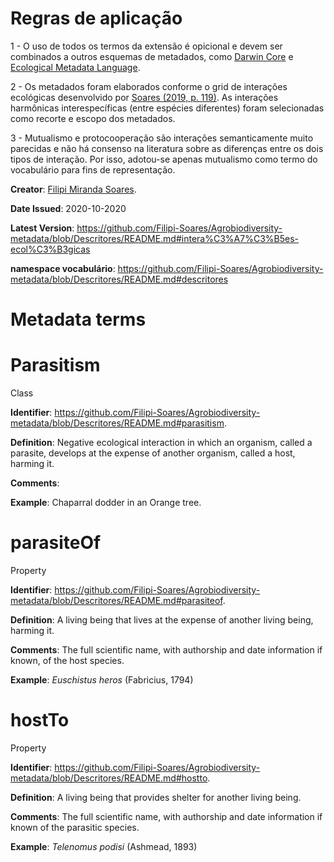 # Regras de aplicação
1 - O uso de todos os termos da extensão é opicional e devem ser combinados a outros esquemas de metadados, como <a href="https://dwc.tdwg.org">Darwin Core</a> e <a href="https://eml.ecoinformatics.org">Ecological Metadata Language</a>.

2 - Os metadados foram elaborados conforme o grid de interações ecológicas desenvolvido por <a href="https://www.doi.org/10.13140/RG.2.2.14404.45446">Soares (2019, p. 119)</a>. As interações harmônicas interespecíficas (entre espécies diferentes) foram selecionadas como recorte e escopo dos metadados.

3 - Mutualismo e protocooperação são interações semanticamente muito parecidas e não há consenso na literatura sobre as diferenças entre os dois tipos de interação. Por isso, adotou-se apenas mutualismo como termo do vocabulário para fins de representação. 

<b>Creator</b>: <a href="http://lattes.cnpq.br/1290270601346793">Filipi Miranda Soares</a>.

<b>Date Issued</b>: 2020-10-2020

<b>Latest Version</b>: https://github.com/Filipi-Soares/Agrobiodiversity-metadata/blob/Descritores/README.md#intera%C3%A7%C3%B5es-ecol%C3%B3gicas

<b>namespace vocabulário</b>: https://github.com/Filipi-Soares/Agrobiodiversity-metadata/blob/Descritores/README.md#descritores

# Metadata terms

# Parasitism

Class

<b>Identifier</b>: https://github.com/Filipi-Soares/Agrobiodiversity-metadata/blob/Descritores/README.md#parasitism.

<b>Definition</b>: Negative ecological interaction in which an organism, called a parasite, develops at the expense of another organism, called a host, harming it.

<b>Comments</b>: 

<b>Example</b>: Chaparral dodder in an Orange tree.


# parasiteOf

Property

<b>Identifier</b>: https://github.com/Filipi-Soares/Agrobiodiversity-metadata/blob/Descritores/README.md#parasiteof.

<b>Definition</b>: A living being that lives at the expense of another living being, harming it.

<b>Comments</b>: The full scientific name, with authorship and date information if known, of the host species.

<b>Example</b>: <i>Euschistus heros</i> (Fabricius, 1794)

# hostTo

Property

<b>Identifier</b>: https://github.com/Filipi-Soares/Agrobiodiversity-metadata/blob/Descritores/README.md#hostto.

<b>Definition</b>: A living being that provides shelter for another living being.

<b>Comments</b>: The full scientific name, with authorship and date information if known of the parasitic species.

<b>Example</b>: <i>Telenomus podisi</i> (Ashmead, 1893)
